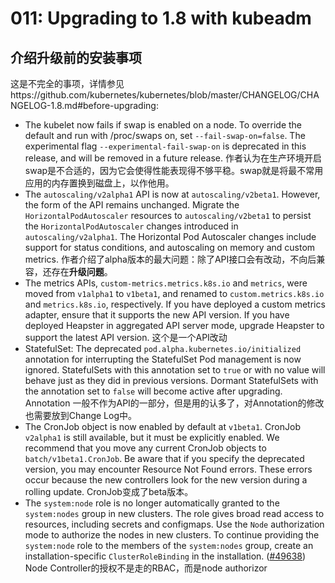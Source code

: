 # 011: Upgrading to 1.8 with kubeadm

## 介绍升级前的安装事项

这是不完全的事项，详情参见https://github.com/kubernetes/kubernetes/blob/master/CHANGELOG/CHANGELOG-1.8.md#before-upgrading:

- The kubelet now fails if swap is enabled on a node. To override the default and run with /proc/swaps on, set `--fail-swap-on=false`. The experimental flag `--experimental-fail-swap-on` is deprecated in this release, and will be removed in a future release. 作者认为在生产环境开启swap是不合适的，因为它会使得性能表现得不够平稳。swap就是将最不常用应用的内存置换到磁盘上，以作他用。
- The `autoscaling/v2alpha1` API is now at `autoscaling/v2beta1`. However, the form of the API remains unchanged. Migrate the `HorizontalPodAutoscaler` resources to `autoscaling/v2beta1` to persist the `HorizontalPodAutoscaler` changes introduced in `autoscaling/v2alpha1`. The Horizontal Pod Autoscaler changes include support for status conditions, and autoscaling on memory and custom metrics.  作者介绍了alpha版本的最大问题：除了API接口会有改动，不向后兼容，还存在**升级问题**。
- The metrics APIs, `custom-metrics.metrics.k8s.io` and `metrics`, were moved from `v1alpha1` to `v1beta1`, and renamed to `custom.metrics.k8s.io` and `metrics.k8s.io`, respectively. If you have deployed a custom metrics adapter, ensure that it supports the new API version. If you have deployed Heapster in aggregated API server mode, upgrade Heapster to support the latest API version. 这个是一个API改动
- StatefulSet: The deprecated `pod.alpha.kubernetes.io/initialized` annotation for interrupting the StatefulSet Pod management is now ignored. StatefulSets with this annotation set to `true` or with no value will behave just as they did in previous versions. Dormant StatefulSets with the annotation set to `false` will become active after upgrading. Annotation 一般不作为API的一部分，但是用的认多了，对Annotation的修改也需要放到Change Log中。
- The CronJob object is now enabled by default at `v1beta1`. CronJob `v2alpha1` is still available, but it must be explicitly enabled. We recommend that you move any current CronJob objects to `batch/v1beta1.CronJob`. Be aware that if you specify the deprecated version, you may encounter Resource Not Found errors. These errors occur because the new controllers look for the new version during a rolling update. CronJob变成了beta版本。
- The `system:node` role is no longer automatically granted to the `system:nodes` group in new clusters. The role gives broad read access to resources, including secrets and configmaps. Use the `Node` authorization mode to authorize the nodes in new clusters. To continue providing the `system:node` role to the members of the `system:nodes` group, create an installation-specific `ClusterRoleBinding` in the installation. ([#49638](https://github.com/kubernetes/kubernetes/pull/49638)) Node Controller的授权不是走的RBAC，而是node authorizor



